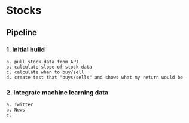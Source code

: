 # Stocks
## Pipeline
### 1. Initial build 
    a. pull stock data from API
    b. calculate slope of stock data
    c. calculate when to buy/sell
    d. create test that "buys/sells" and shows what my return would be

### 2. Integrate machine learning data
    a. Twitter
    b. News
    c. 